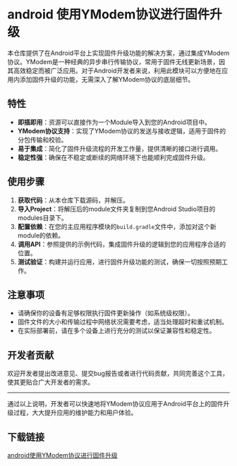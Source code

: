 # android 使用YModem协议进行固件升级

本仓库提供了在Android平台上实现固件升级功能的解决方案，通过集成YModem协议。YModem是一种经典的异步串行传输协议，常用于固件无线更新场景，因其高效稳定而被广泛应用。对于Android开发者来说，利用此模块可以方便地在应用内添加固件升级的功能，无需深入了解YModem协议的底层细节。

## 特性

- **即插即用**：资源可以直接作为一个Module导入到您的Android项目中。
- **YModem协议支持**：实现了YModem协议的发送与接收逻辑，适用于固件的分包传输和校验。
- **易于集成**：简化了固件升级流程的开发工作量，提供清晰的接口进行调用。
- **稳定性强**：确保在不稳定或断续的网络环境下也能顺利完成固件升级。

## 使用步骤

1. **获取代码**：从本仓库下载源码，并解压。
2. **导入Project**：将解压后的module文件夹复制到您Android Studio项目的modules目录下。
3. **配置依赖**：在您的主应用程序模块的`build.gradle`文件中，添加对这个新module的依赖。
4. **调用API**：参照提供的示例代码，集成固件升级的逻辑到您的应用程序合适的位置。
5. **测试验证**：构建并运行应用，进行固件升级功能的测试，确保一切按照预期工作。

## 注意事项

- 请确保你的设备有足够权限执行固件更新操作（如系统级权限）。
- 固件文件的大小和传输过程中网络状况需要考虑，适当处理超时和重试机制。
- 在实际部署前，请在多个设备上进行充分的测试以保证兼容性和稳定性。

## 开发者贡献

欢迎开发者提出改进意见、提交bug报告或者进行代码贡献，共同完善这个工具，使其更贴合广大开发者的需求。

---

通过以上说明，开发者可以快速地将YModem协议应用于Android平台上的固件升级过程，大大提升应用的维护能力和用户体验。

## 下载链接

[android使用YModem协议进行固件升级](https://pan.quark.cn/s/4d5a7a9bf714)